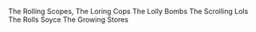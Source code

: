 The Rolling Scopes,
The Loring Cops
The Lolly Bombs
The Scrolling Lols
The Rolls Soyce
The Growing Stores
